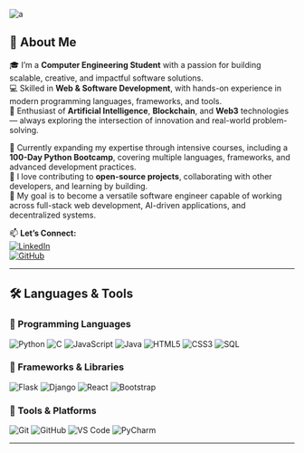 
![a](https://github.com/user-attachments/assets/4af5e38e-df1c-4920-83aa-ca444826ae38)

## 👋 About Me  

🎓 I’m a **Computer Engineering Student** with a passion for building scalable, creative, and impactful software solutions.  
💻 Skilled in **Web & Software Development**, with hands-on experience in modern programming languages, frameworks, and tools.  
🤖 Enthusiast of **Artificial Intelligence**, **Blockchain**, and **Web3** technologies — always exploring the intersection of innovation and real-world problem-solving.  

🌱 Currently expanding my expertise through intensive courses, including a **100-Day Python Bootcamp**, covering multiple languages, frameworks, and advanced development practices.  
🚀 I love contributing to **open-source projects**, collaborating with other developers, and learning by building.  
🎯 My goal is to become a versatile software engineer capable of working across full-stack web development, AI-driven applications, and decentralized systems.  

📫 **Let’s Connect:**  
[![LinkedIn](https://img.shields.io/badge/LinkedIn-0a66c2?logo=linkedin&logoColor=white)](https://www.linkedin.com/in/ahmet-şentürk-440a69287)  
[![GitHub](https://img.shields.io/badge/GitHub-181717?logo=github&logoColor=white)](https://github.com/devynthmario)  

---

## 🛠 Languages & Tools
### 🔹 Programming Languages
![Python](https://img.shields.io/badge/Python-3776ab?logo=python&logoColor=white)
![C](https://img.shields.io/badge/C-A8B9CC?logo=c&logoColor=white)
![JavaScript](https://img.shields.io/badge/JavaScript-f7df1e?logo=javascript&logoColor=black)
![Java](https://img.shields.io/badge/Java-007396?logo=java&logoColor=white)
![HTML5](https://img.shields.io/badge/HTML5-e34f26?logo=html5&logoColor=white)
![CSS3](https://img.shields.io/badge/CSS3-1572b6?logo=css3&logoColor=white)
![SQL](https://img.shields.io/badge/SQL-003B57?logo=sqlite&logoColor=white)

### 🔹 Frameworks & Libraries
![Flask](https://img.shields.io/badge/Flask-000000?logo=flask&logoColor=white)
![Django](https://img.shields.io/badge/Django-092e20?logo=django&logoColor=white)
![React](https://img.shields.io/badge/React-61dafb?logo=react&logoColor=black)
![Bootstrap](https://img.shields.io/badge/Bootstrap-7952b3?logo=bootstrap&logoColor=white)

### 🔹 Tools & Platforms
![Git](https://img.shields.io/badge/Git-F05032?logo=git&logoColor=white)
![GitHub](https://img.shields.io/badge/GitHub-181717?logo=github&logoColor=white)
![VS Code](https://img.shields.io/badge/VS%20Code-007acc?logo=visualstudiocode&logoColor=white)
![PyCharm](https://img.shields.io/badge/PyCharm-000000?logo=pycharm&logoColor=white)

---
